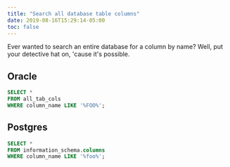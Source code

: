 ```yaml
---
title: "Search all database table columns"
date: 2019-08-16T15:29:14-05:00
toc: false
---
```


Ever wanted to search an entire database for a column by name? Well, put your detective hat on, 'cause it's possible. 

## Oracle

```sql
SELECT * 
FROM all_tab_cols
WHERE column_name LIKE '%FOO%';
```

## Postgres

```sql
SELECT * 
FROM information_schema.columns
WHERE column_name LIKE '%foo%';
```
